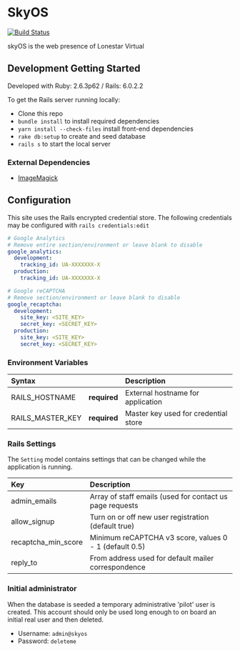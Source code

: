 # SkyOS

[![Build Status](https://travis-ci.com/lonestarvirtual/skyOS.svg?token=K5U93Dpwry1XesnyC3r8&branch=development)](https://travis-ci.com/lonestarvirtual/skyOS)

skyOS is the web presence of Lonestar Virtual

## Development Getting Started

Developed with Ruby: 2.6.3p62 / Rails: 6.0.2.2

To get the Rails server running locally:

* Clone this repo
* `bundle install` to install required dependencies
* `yarn install --check-files` install front-end dependencies
* `rake db:setup` to create and seed database
* `rails s` to start the local server

### External Dependencies

* [ImageMagick](https://imagemagick.org/)

## Configuration

This site uses the Rails encrypted credential store. The following
credentials may be configured with `rails credentials:edit`

```yaml
# Google Analytics
# Remove entire section/environment or leave blank to disable
google_analytics:
  development:
    tracking_id: UA-XXXXXXX-X
  production:
    tracking_id: UA-XXXXXXX-X

# Google reCAPTCHA
# Remove section/environment or leave blank to disable
google_recaptcha:
  development:
    site_key: <SITE_KEY>
    secret_key: <SECRET_KEY>
  production:
    site_key: <SITE_KEY> 
    secret_key: <SECRET_KEY>
```

### Environment Variables

| Syntax                |             | Description                                                        |
| :---                  |   :----:    | :-----------                                                       |
| RAILS_HOSTNAME        |**required** | External hostname for application                                  |
| RAILS_MASTER_KEY      |**required** | Master key used for credential store                               |

### Rails Settings

The `Setting` model contains settings that can be changed while the application
is running.

| Key                   | Description                                              |
| :-------------------- | :------------------------------------------------------- |
| admin_emails          | Array of staff emails (used for contact us page requests |
| allow_signup          | Turn on or off new user registration (default true)      |
| recaptcha_min_score   | Minimum reCAPTCHA v3 score, values 0 - 1 (default 0.5)   |
| reply_to              | From address used for default mailer correspondence      |

### Initial administrator

When the database is seeded a temporary administrative 'pilot' user is created.
This account should only be used long enough to on board an initial real user
and then deleted.

* Username: `admin@skyos`
* Password: `deleteme`
